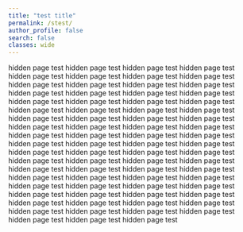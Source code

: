 ```yaml
---
title: "test title"
permalink: /stest/
author_profile: false
search: false
classes: wide
---
```


hidden page test hidden page test hidden page test hidden page test hidden page test hidden page test hidden page test hidden page test hidden page test hidden page test hidden page test hidden page test hidden page test hidden page test hidden page test hidden page test hidden page test hidden page test hidden page test hidden page test hidden page test hidden page test hidden page test hidden page test hidden page test hidden page test hidden page test hidden page test hidden page test hidden page test hidden page test hidden page test hidden page test hidden page test hidden page test hidden page test hidden page test hidden page test hidden page test hidden page test hidden page test hidden page test hidden page test hidden page test hidden page test hidden page test hidden page test hidden page test hidden page test hidden page test hidden page test hidden page test hidden page test hidden page test hidden page test hidden page test hidden page test hidden page test hidden page test hidden page test hidden page test hidden page test hidden page test hidden page test hidden page test hidden page test hidden page test hidden page test hidden page test hidden page test hidden page test hidden page test hidden page test hidden page test hidden page test 
